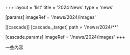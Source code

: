 +++
layout = 'list'
title = '2024 News'
type = 'news'

[params]
    imageRef = '/news/2024/images'

[[cascade]]
  [cascade._target]
    path = '/news/2024/**'

  [cascade.params]
    imageRef = '/news/2024/images'
+++

一些內容
